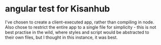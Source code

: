 # angular test for Kisanhub

I've chosen to create a client-executed app, rather than compiling in node.
Also chose to restrict the entire app to a single file for simplicity - this is not best practise in the wild, where styles and script would be abstracted to their own files, but I thought in this instance, it was best.

